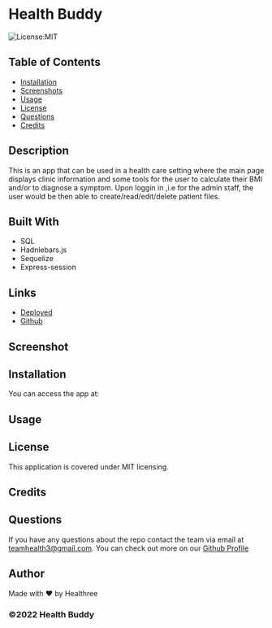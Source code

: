 # Health Buddy

![License:MIT](https://img.shields.io/badge/License-MIT-yellow.svg)

## Table of Contents
- [Installation](#inst)
- [Screenshots](#screenshot)
- [Usage](#usage)
- [License](#license)
- [Questions](#questions)
- [Credits](#credits)



## Description
This is an app that can be used in a health care setting where the main page displays clinic information and some tools for the user to calculate their BMI and/or to diagnose a symptom. Upon loggin in ,i.e for the admin staff, the user would be then able to create/read/edit/delete patient files.
 
## Built With

* SQL
* Hadnlebars.js
* Sequelize
* Express-session

## Links

* [Deployed](https://health-buddy-group3.herokuapp.com/)
* [Github](https://github.com/healthree/health-buddy)


## Screenshot



  
<a name="inst"></a>

## Installation
You can access the app at:



<a name="usage"></a>

## Usage

    
<a name="license"></a>

## License
This application is covered under MIT licensing.
  

<a name="credits"></a>

## Credits


## Questions

If you have any questions about the repo contact the team via email at teamhealth3@gmail.com. You can check out more on our [Github Profile](https://github.com/healthree)

## Author

Made with ❤️ by Healthree
  
### ©️2022 Health Buddy